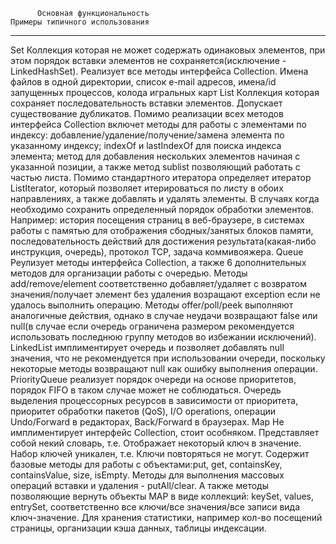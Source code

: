           Основная функциональность                                                                                                                                                                                                                                                                                                                                                                                                                                                                                                                                                                                                                                                                                                                                                                                                               Примеры типичного использования
  ------- --------------------------------------------------------------------------------------------------------------------------------------------------------------------------------------------------------------------------------------------------------------------------------------------------------------------------------------------------------------------------------------------------------------------------------------------------------------------------------------------------------------------------------------------------------------------------------------------------------------------------------------------------------------------------------------------------------------------------------------------------------------------------------------------------------------------------------------- -----------------------------------------------------------------------------------------------------------------------------------------------------------------------------------------------------------------------------------------------------------------------------------------------------------------------------------------
  Set     Коллекция которая не может содержать одинаковых элементов, при этом порядок вставки элементов не сохраняется(исключение - LinkedHashSet). Реализует все методы интерфейса Collection.                                                                                                                                                                                                                                                                                                                                                                                                                                                                                                                                                                                                                                                   Имена файлов в одной директории, список e-mail адресов, имена/id запущенных процессов, колода игральных карт
  List    Коллекция которая сохраняет последовательность вставки элементов. Допускает существование дубликатов. Помимо реализации всех методов интерфейса Collection включет методы для работы с элементами по индексу: добавление/удаление/получение/замена элемента по указанному индексу; indexOf и lastIndexOf для поиска индекса элемента; метод для добавления нескольких элементов начиная с указанной позиции, а также метод sublist позволяющий работать с частью листа. Помимо стандартного итератора определяет итератор ListIterator, который позволяет итерироваться по листу в обоих направлениях, а также добавлять и удалять элементы.                                                                                                                                                                                            В случаях когда необходимо сохранить определенный порядок обработки элементов. Например: история посещения страниц в веб-браузере, в системах работы с памятью для отображения сбодных/занятых блоков памяти, последовательность действий для достижения результата(какая-либо инструкция, очередь), протокол TCP, задача коммивояжера.
  Queue   Реулизует методы интерфейса Collection, а также 6 дополнительных методов для организации работы с очередью. Методы add/remove/element соответственно добавляет/удаляет с возвратом значения/получает элемент без удаления возращают exception если не удалось выполнить операцию. Методы offer/poll/peek выполняют аналогичные действия, однако в случае неудачи возвращают false или null(в случае если очередь ограничена размером рекомендуется использовать последнюю группу методов во избежании исключений). LinkedList имплиментирует очередь и позволяет добавлять null значения, что не рекомендуется при использовании очереди, поскольку некоторые методы возвращают null как ошибку выполнения операции. PriorityQueue реализует порядок очереди на основе приоритетов, порядок FIFO в таком случае может не соблюдаться.   Очередь выделения процессорных ресурсов в зависимости от приоритета, приоритет обработки пакетов (QoS), I/O operations, операции Undo/Forward в редакторах, Back/Forward в браузерах.
  Map     Не имплиментирует интерфейс Collection, стоит особняком. Представляет собой некий словарь, т.е. Отображает некоторый ключ в значение. Набор ключей уникален, т.е. Ключи повторяться не могут. Содержит базовые методы для работы с объектами:put, get, containsKey, containsValue, size, isEmpty. Методы для выполнения массовых операций вставки и удаления - putAll/clear. А также методы позволяющие вернуть объекты MAP в виде коллекций: keySet, values, entrySet, соответственно все ключи/все значения/все записи вида ключ-значение.                                                                                                                                                                                                                                                                                            Для хранения статистики, например кол-во посещений страницы, организации кэша данных, таблицы индексации.


